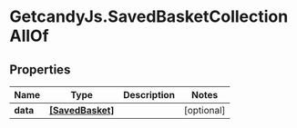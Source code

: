# GetcandyJs.SavedBasketCollectionAllOf

## Properties

Name | Type | Description | Notes
------------ | ------------- | ------------- | -------------
**data** | [**[SavedBasket]**](SavedBasket.md) |  | [optional] 


